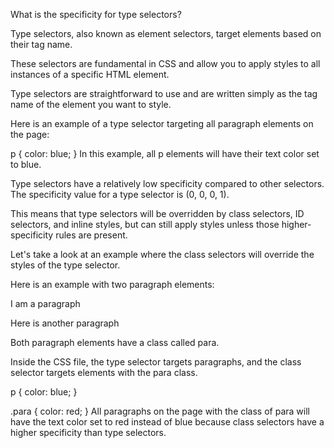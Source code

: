What is the specificity for type selectors?

Type selectors, also known as element selectors, target elements based on their tag name.

These selectors are fundamental in CSS and allow you to apply styles to all instances of a specific HTML element.

Type selectors are straightforward to use and are written simply as the tag name of the element you want to style.

Here is an example of a type selector targeting all paragraph elements on the page:

p {
  color: blue;
}
In this example, all p elements will have their text color set to blue.

Type selectors have a relatively low specificity compared to other selectors. The specificity value for a type selector is (0, 0, 0, 1).

This means that type selectors will be overridden by class selectors, ID selectors, and inline styles, but can still apply styles unless those higher-specificity rules are present.

Let's take a look at an example where the class selectors will override the styles of the type selector.

Here is an example with two paragraph elements:

<p class="para">I am a paragraph</p>
<p class="para">Here is another paragraph</p>
Both paragraph elements have a class called para.

Inside the CSS file, the type selector targets paragraphs, and the class selector targets elements with the para class.

p {
  color: blue;
}

.para {
  color: red;
}
All paragraphs on the page with the class of para will have the text color set to red instead of blue because class selectors have a higher specificity than type selectors.

